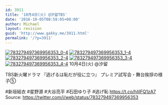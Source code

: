```yaml
---
id: 3911
title: '10月4日(火) @汐留TBS'
date: '2016-10-05T08:58:05+08:00'
author: Michael
layout: revision
guid: 'http://www.gakky.me/3911.html'
permalink: '/?p=3911'
---
```


[![783279497369956353_0-4](http://www.yui-aragaki.org/wp-content/uploads/2016/10/783279497369956353_0-4.jpg)](http://www.yui-aragaki.org/wp-content/uploads/2016/10/783279497369956353_0-4.jpg)
[![783279497369956353_1-4](http://www.yui-aragaki.org/wp-content/uploads/2016/10/783279497369956353_1-4.jpg)](http://www.yui-aragaki.org/wp-content/uploads/2016/10/783279497369956353_1-4.jpg)
[![783279497369956353_2-4](http://www.yui-aragaki.org/wp-content/uploads/2016/10/783279497369956353_2-4.jpg)](http://www.yui-aragaki.org/wp-content/uploads/2016/10/783279497369956353_2-4.jpg)
[![783279497369956353_3-4](http://www.yui-aragaki.org/wp-content/uploads/2016/10/783279497369956353_3-4.jpg)](http://www.yui-aragaki.org/wp-content/uploads/2016/10/783279497369956353_3-4.jpg)
[![783279497369956353_4-4](http://www.yui-aragaki.org/wp-content/uploads/2016/10/783279497369956353_4-4.jpg)](http://www.yui-aragaki.org/wp-content/uploads/2016/10/783279497369956353_4-4.jpg)
10月4日(火) @汐留

TBS新火曜ドラマ
『逃げるは恥だが役に立つ』
 プレミア試写会・舞台挨拶の様子⑤

\#新垣結衣 #星野源
\#大谷亮平 #石田ゆり子 #逃げ恥 https://t.co/hlilFQ1zA7
Source: <https://twitter.com/i/web/status/783279497369956353>
